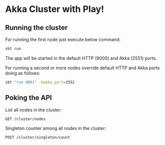 # Akka Cluster with Play!

## Running the cluster
For running the first node just execute below command:

```sh
sbt run
```

The app will be started in the default HTTP (9000) and Akka (2551) ports.

For running a second or more nodes override default HTTP and Akka ports doing as follows:

```sh
sbt "run 9001" -Dakka.port=2552
```

## Poking the API

List all nodes in the cluster:

```
GET /cluster/nodes
```

Singleton counter among all nodes in the cluster:
```
POST /cluster/singleton/count
```
